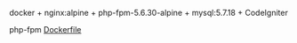 docker + nginx:alpine + php-fpm-5.6.30-alpine + mysql:5.7.18 + CodeIgniter

php-fpm [Dockerfile](https://github.com/lishuhao/php-docker)